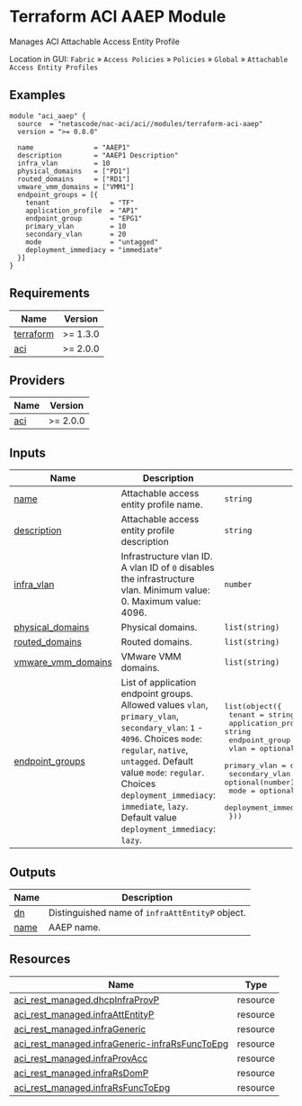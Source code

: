<!-- BEGIN_TF_DOCS -->
# Terraform ACI AAEP Module

Manages ACI Attachable Access Entity Profile 

Location in GUI:
`Fabric` » `Access Policies` » `Policies` » `Global` » `Attachable Access Entity Profiles`

## Examples

```hcl
module "aci_aaep" {
  source  = "netascode/nac-aci/aci//modules/terraform-aci-aaep"
  version = ">= 0.8.0"

  name               = "AAEP1"
  description        = "AAEP1 Description"
  infra_vlan         = 10
  physical_domains   = ["PD1"]
  routed_domains     = ["RD1"]
  vmware_vmm_domains = ["VMM1"]
  endpoint_groups = [{
    tenant               = "TF"
    application_profile  = "AP1"
    endpoint_group       = "EPG1"
    primary_vlan         = 10
    secondary_vlan       = 20
    mode                 = "untagged"
    deployment_immediacy = "immediate"
  }]
}
```

## Requirements

| Name | Version |
|------|---------|
| <a name="requirement_terraform"></a> [terraform](#requirement\_terraform) | >= 1.3.0 |
| <a name="requirement_aci"></a> [aci](#requirement\_aci) | >= 2.0.0 |

## Providers

| Name | Version |
|------|---------|
| <a name="provider_aci"></a> [aci](#provider\_aci) | >= 2.0.0 |

## Inputs

| Name | Description | Type | Default | Required |
|------|-------------|------|---------|:--------:|
| <a name="input_name"></a> [name](#input\_name) | Attachable access entity profile name. | `string` | n/a | yes |
| <a name="input_description"></a> [description](#input\_description) | Attachable access entity profile description | `string` | `""` | no |
| <a name="input_infra_vlan"></a> [infra\_vlan](#input\_infra\_vlan) | Infrastructure vlan ID. A vlan ID of `0` disables the infrastructure vlan. Minimum value: 0. Maximum value: 4096. | `number` | `0` | no |
| <a name="input_physical_domains"></a> [physical\_domains](#input\_physical\_domains) | Physical domains. | `list(string)` | `[]` | no |
| <a name="input_routed_domains"></a> [routed\_domains](#input\_routed\_domains) | Routed domains. | `list(string)` | `[]` | no |
| <a name="input_vmware_vmm_domains"></a> [vmware\_vmm\_domains](#input\_vmware\_vmm\_domains) | VMware VMM domains. | `list(string)` | `[]` | no |
| <a name="input_endpoint_groups"></a> [endpoint\_groups](#input\_endpoint\_groups) | List of application endpoint groups. Allowed values `vlan`, `primary_vlan`, `secondary_vlan`: `1` - `4096`. Choices `mode`: `regular`, `native`, `untagged`. Default value `mode`: `regular`. Choices `deployment_immediacy`: `immediate`, `lazy`. Default value `deployment_immediacy`: `lazy`. | <pre>list(object({<br>    tenant               = string<br>    application_profile  = string<br>    endpoint_group       = string<br>    vlan                 = optional(number)<br>    primary_vlan         = optional(number)<br>    secondary_vlan       = optional(number)<br>    mode                 = optional(string, "regular")<br>    deployment_immediacy = optional(string, "lazy")<br>  }))</pre> | `[]` | no |

## Outputs

| Name | Description |
|------|-------------|
| <a name="output_dn"></a> [dn](#output\_dn) | Distinguished name of `infraAttEntityP` object. |
| <a name="output_name"></a> [name](#output\_name) | AAEP name. |

## Resources

| Name | Type |
|------|------|
| [aci_rest_managed.dhcpInfraProvP](https://registry.terraform.io/providers/CiscoDevNet/aci/latest/docs/resources/rest_managed) | resource |
| [aci_rest_managed.infraAttEntityP](https://registry.terraform.io/providers/CiscoDevNet/aci/latest/docs/resources/rest_managed) | resource |
| [aci_rest_managed.infraGeneric](https://registry.terraform.io/providers/CiscoDevNet/aci/latest/docs/resources/rest_managed) | resource |
| [aci_rest_managed.infraGeneric-infraRsFuncToEpg](https://registry.terraform.io/providers/CiscoDevNet/aci/latest/docs/resources/rest_managed) | resource |
| [aci_rest_managed.infraProvAcc](https://registry.terraform.io/providers/CiscoDevNet/aci/latest/docs/resources/rest_managed) | resource |
| [aci_rest_managed.infraRsDomP](https://registry.terraform.io/providers/CiscoDevNet/aci/latest/docs/resources/rest_managed) | resource |
| [aci_rest_managed.infraRsFuncToEpg](https://registry.terraform.io/providers/CiscoDevNet/aci/latest/docs/resources/rest_managed) | resource |
<!-- END_TF_DOCS -->